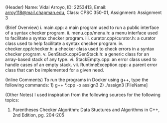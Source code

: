 (Header) Name: Vidal Arroyo, ID: 2253413, Email: arroy118@mail.chapman.edu, Class: CPSC 350-01, Assignment: Assignment 3

(Brief Overview)
i. main.cpp: a main program used to run a public interface of a syntax checker program.
ii. menu.cpp/menu.h: a menu interface used to facilitate a syntax checker program.
iii. curator.cpp/curator.h: a curator class used to help facilitate a syntax checker program.
iv. checker.cpp/checker.h: a checker class used to check errors in a syntax checker program.
v. GenStack.cpp/GenStack.h: a generic class for an array-based stack of any type.
vi. StackEmpty.cpp: an error class used to handle cases of an empty stack.
vii. RuntimeException.cpp: a parent error class that can be implemented for a given need.


(Inline Comments) To run the programs in Docker using g++, type the following commands: 1) g++ *.cpp -o assign3 2) ./assign3 [FileName]

(Other Notes) I used inspiration from the following sources for the following topics:
1) Parentheses Checker Algorithm: Data Stuctures and Algorithms in C++, 2nd Edition, pg. 204-205

